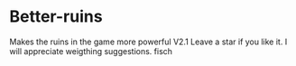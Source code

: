 # Better-ruins
Makes the ruins in the game more powerful
V2.1
Leave a star if you like it. I will appreciate weigthing suggestions.
fisch
